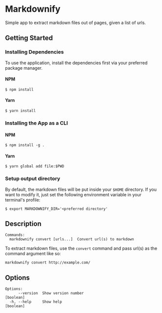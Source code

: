 # Markdownify

Simple app to extract markdown files out of pages, given a list of urls.

## Getting Started
### Installing Dependencies
To use the application, install the dependencies first via your preferred package manager.
#### NPM
```
$ npm install
```
#### Yarn
```
$ yarn install
```

### Installing the App as a CLI
#### NPM
```
$ npm install -g .
```
#### Yarn
```
$ yarn global add file:$PWD
```

### Setup output directory
By default, the markdown files will be put inside your `$HOME` directory. If you want to modify it, just set the following environment variable in your terminal's profile:
```
$ export MARKDOWNIFY_DIR='<preferred directory'
```
## Description
```
Commands:
  markdownify convert [urls...]  Convert url(s) to markdown
```
To extract markdown files, use the `convert` command and pass url(s) as the command argument like so:
```
markdownify convert http://example.com/
```

## Options
```
Options:
      --version  Show version number                                   [boolean]
  -h, --help     Show help                                             [boolean]
```